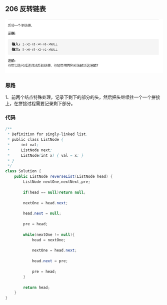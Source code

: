 ## 206  反转链表

![image-20210118010506638](206反转链表.png)

### 思路

1、前两个结点特殊处理，记录下剩下的部分的头，然后把头继续往一个一个拼接上，在拼接过程需要记录剩下部分。

### 代码

```java
/**
 * Definition for singly-linked list.
 * public class ListNode {
 *     int val;
 *     ListNode next;
 *     ListNode(int x) { val = x; }
 * }
 */
class Solution {
    public ListNode reverseList(ListNode head) {
        ListNode nextOne,nextNext,pre;
        
        if(head == null)return null;
        
        nextOne = head.next;

        head.next = null;

        pre = head;
         
        while(nextOne != null){
            head = nextOne;
            
            nextOne = head.next;

            head.next = pre;
            
            pre = head;
        }

        return head;
    }
}
```

